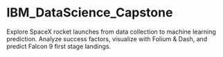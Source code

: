 # IBM_DataScience_Capstone
Explore SpaceX rocket launches from data collection to machine learning prediction. Analyze success factors, visualize with Folium &amp; Dash, and predict Falcon 9 first stage landings.
